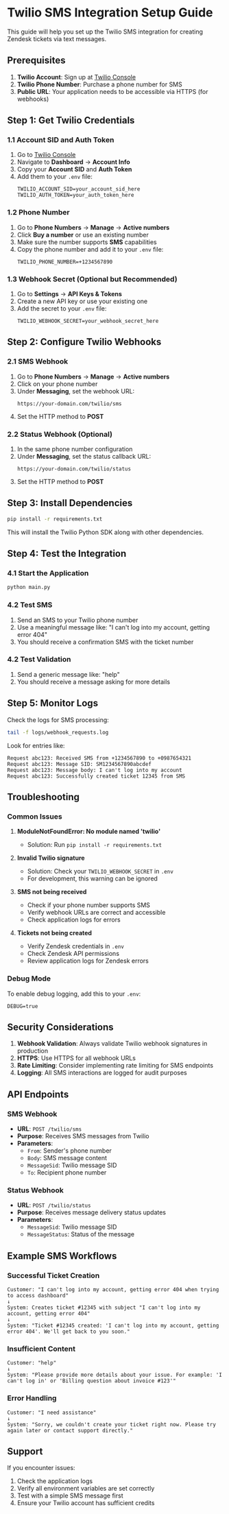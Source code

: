 # Twilio SMS Integration Setup Guide

This guide will help you set up the Twilio SMS integration for creating Zendesk tickets via text messages.

## Prerequisites

1. **Twilio Account**: Sign up at [Twilio Console](https://console.twilio.com/)
2. **Twilio Phone Number**: Purchase a phone number for SMS
3. **Public URL**: Your application needs to be accessible via HTTPS (for webhooks)

## Step 1: Get Twilio Credentials

### 1.1 Account SID and Auth Token
1. Go to [Twilio Console](https://console.twilio.com/)
2. Navigate to **Dashboard** → **Account Info**
3. Copy your **Account SID** and **Auth Token**
4. Add them to your `.env` file:
   ```env
   TWILIO_ACCOUNT_SID=your_account_sid_here
   TWILIO_AUTH_TOKEN=your_auth_token_here
   ```

### 1.2 Phone Number
1. Go to **Phone Numbers** → **Manage** → **Active numbers**
2. Click **Buy a number** or use an existing number
3. Make sure the number supports **SMS** capabilities
4. Copy the phone number and add it to your `.env` file:
   ```env
   TWILIO_PHONE_NUMBER=+1234567890
   ```

### 1.3 Webhook Secret (Optional but Recommended)
1. Go to **Settings** → **API Keys & Tokens**
2. Create a new API key or use your existing one
3. Add the secret to your `.env` file:
   ```env
   TWILIO_WEBHOOK_SECRET=your_webhook_secret_here
   ```

## Step 2: Configure Twilio Webhooks

### 2.1 SMS Webhook
1. Go to **Phone Numbers** → **Manage** → **Active numbers**
2. Click on your phone number
3. Under **Messaging**, set the webhook URL:
   ```
   https://your-domain.com/twilio/sms
   ```
4. Set the HTTP method to **POST**

### 2.2 Status Webhook (Optional)
1. In the same phone number configuration
2. Under **Messaging**, set the status callback URL:
   ```
   https://your-domain.com/twilio/status
   ```
3. Set the HTTP method to **POST**

## Step 3: Install Dependencies

```bash
pip install -r requirements.txt
```

This will install the Twilio Python SDK along with other dependencies.

## Step 4: Test the Integration

### 4.1 Start the Application
```bash
python main.py
```

### 4.2 Test SMS
1. Send an SMS to your Twilio phone number
2. Use a meaningful message like: "I can't log into my account, getting error 404"
3. You should receive a confirmation SMS with the ticket number

### 4.2 Test Validation
1. Send a generic message like: "help"
2. You should receive a message asking for more details

## Step 5: Monitor Logs

Check the logs for SMS processing:
```bash
tail -f logs/webhook_requests.log
```

Look for entries like:
```
Request abc123: Received SMS from +1234567890 to +0987654321
Request abc123: Message SID: SM1234567890abcdef
Request abc123: Message body: I can't log into my account
Request abc123: Successfully created ticket 12345 from SMS
```

## Troubleshooting

### Common Issues

1. **ModuleNotFoundError: No module named 'twilio'**
   - Solution: Run `pip install -r requirements.txt`

2. **Invalid Twilio signature**
   - Solution: Check your `TWILIO_WEBHOOK_SECRET` in `.env`
   - For development, this warning can be ignored

3. **SMS not being received**
   - Check if your phone number supports SMS
   - Verify webhook URLs are correct and accessible
   - Check application logs for errors

4. **Tickets not being created**
   - Verify Zendesk credentials in `.env`
   - Check Zendesk API permissions
   - Review application logs for Zendesk errors

### Debug Mode

To enable debug logging, add this to your `.env`:
```env
DEBUG=true
```

## Security Considerations

1. **Webhook Validation**: Always validate Twilio webhook signatures in production
2. **HTTPS**: Use HTTPS for all webhook URLs
3. **Rate Limiting**: Consider implementing rate limiting for SMS endpoints
4. **Logging**: All SMS interactions are logged for audit purposes

## API Endpoints

### SMS Webhook
- **URL**: `POST /twilio/sms`
- **Purpose**: Receives SMS messages from Twilio
- **Parameters**:
  - `From`: Sender's phone number
  - `Body`: SMS message content
  - `MessageSid`: Twilio message SID
  - `To`: Recipient phone number

### Status Webhook
- **URL**: `POST /twilio/status`
- **Purpose**: Receives message delivery status updates
- **Parameters**:
  - `MessageSid`: Twilio message SID
  - `MessageStatus`: Status of the message

## Example SMS Workflows

### Successful Ticket Creation
```
Customer: "I can't log into my account, getting error 404 when trying to access dashboard"
↓
System: Creates ticket #12345 with subject "I can't log into my account, getting error 404"
↓
System: "Ticket #12345 created: 'I can't log into my account, getting error 404'. We'll get back to you soon."
```

### Insufficient Content
```
Customer: "help"
↓
System: "Please provide more details about your issue. For example: 'I can't log in' or 'Billing question about invoice #123'"
```

### Error Handling
```
Customer: "I need assistance"
↓
System: "Sorry, we couldn't create your ticket right now. Please try again later or contact support directly."
```

## Support

If you encounter issues:
1. Check the application logs
2. Verify all environment variables are set correctly
3. Test with a simple SMS message first
4. Ensure your Twilio account has sufficient credits 